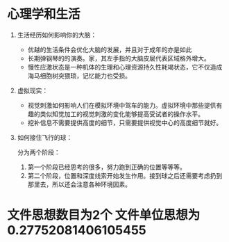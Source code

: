 # 心理学和生活

1. 生活经历如何影响你的大脑：
   * 优越的生活条件会优化大脑的发展，并且对于成年的亦是如此
   * 长期弹钢琴的的演奏。家，其左手指的大脑皮层代表区域格外增大。
   * 慢性应激状态是一种机体的生理和心理资源持久性耗竭状态，它不仅造成海马细胞树突猥琐，记忆能力也受损。

2. 虚拟现实：

   * 视觉刺激如何影响人们在模拟环境中驾车的能力。虚拟环境中那些提供有趣的类似知觉加工的视觉刺激的变化能够提高受试者的操作水平。
   * 挖补信息不需要提供高度的细节，只需要提供视觉中心的高度细节就好。

3. 如何接住飞行的球：

   分为两个阶段：

   1. 第一个阶段已经思考的很多，努力跑到正确的位置等等等。
   2. 第二个阶段，位置和深度线索开始发生作用。接到球之后还需要考虑扔到那里去，所以还会注意各种环境因素。



# 文件思想数目为2个 文件单位思想为0.27752081406105455